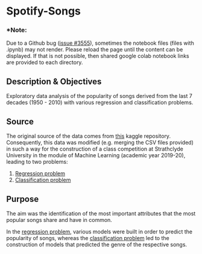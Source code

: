 # Spotify-Songs

### *Note:
Due to a Github bug ([issue #3555](https://github.com/jupyter/notebook/issues/3555)), sometimes the notebook files (files with .ipynb) may not render. Please reload the page until the content can be displayed. If that is not possible, then shared google colab notebook links are provided to each directory.

## Description & Objectives
Exploratory data analysis of the popularity of songs derived from the last 7 decades (1950 - 2010) with various regression and classification problems. 

## Source
The original source of the data comes from [this](https://www.kaggle.com/cnic92/spotify-past-decades-songs-50s10s) kaggle repository. Consequently, this data was modified (e.g. merging the CSV files provided) in such a way for the construction of a class competition at Strathclyde University in the module of Machine Learning (academic year 2019-20), leading to two problems: 
1) [Regression problem](https://www.kaggle.com/c/cs98x-spotify-regression/overview)
2) [Classification problem](https://www.kaggle.com/c/cs98xspotifyclassification)

## Purpose
The aim was the identification of the most important attributes that the most popular songs share and have in common.

In the [regression problem](https://github.com/dimi-fn/Spotify-Songs/tree/master/Spotify_Songs_Popularity_Regression), various models were built in order to predict the popularity of songs, whereas the [classification problem](https://github.com/dimi-fn/Spotify-Songs/tree/master/Spotify_Songs_Genres_Classification) led to the construction of models that predicted the genre of the respective songs.